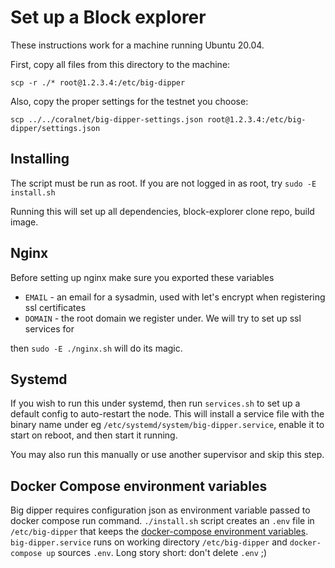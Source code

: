 # Set up a Block explorer

These instructions work for a machine running Ubuntu 20.04.

First, copy all files from this directory to the machine:

`scp -r ./* root@1.2.3.4:/etc/big-dipper`

Also, copy the proper settings for the testnet you choose:

`scp ../../coralnet/big-dipper-settings.json root@1.2.3.4:/etc/big-dipper/settings.json`

## Installing

The script must be run as root. If you are not logged in as root, try `sudo -E install.sh`

Running this will set up all dependencies, block-explorer clone repo, build image.

## Nginx

Before setting up nginx make sure you exported these variables

- `EMAIL` - an email for a sysadmin, used with let's encrypt when registering ssl certificates
- `DOMAIN` - the root domain we register under. We will try to set up ssl services for

then `sudo -E ./nginx.sh` will do its magic.

## Systemd

If you wish to run this under systemd, then run `services.sh` to set up a default config to auto-restart the node.
This will install a service file with the binary name under eg `/etc/systemd/system/big-dipper.service`,
enable it to start on reboot, and then start it running.

You may also run this manually or use another supervisor and skip this step.

## Docker Compose environment variables

Big dipper requires configuration json as environment variable passed to docker compose run command.
`./install.sh` script creates an `.env` file in `/etc/big-dipper` that keeps the [docker-compose environment
variables](https://docs.docker.com/compose/environment-variables/#the-env-file). `big-dipper.service` runs on working
directory `/etc/big-dipper` and `docker-compose up` sources `.env`. Long story short: don't delete `.env` ;)